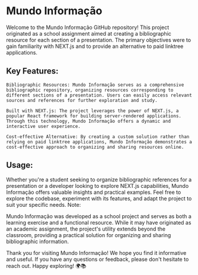 # Mundo Informação

Welcome to the Mundo Informação GitHub repository! This project originated as a school assignment aimed at creating a bibliographic resource for each section of a presentation. The primary objectives were to gain familiarity with NEXT.js and to provide an alternative to paid linktree applications.
## Key Features:

    Bibliographic Resources: Mundo Informação serves as a comprehensive bibliographic repository, organizing resources corresponding to different sections of a presentation. Users can easily access relevant sources and references for further exploration and study.

    Built with NEXT.js: The project leverages the power of NEXT.js, a popular React framework for building server-rendered applications. Through this technology, Mundo Informação offers a dynamic and interactive user experience.

    Cost-effective Alternative: By creating a custom solution rather than relying on paid linktree applications, Mundo Informação demonstrates a cost-effective approach to organizing and sharing resources online.

## Usage:

Whether you're a student seeking to organize bibliographic references for a presentation or a developer looking to explore NEXT.js capabilities, Mundo Informação offers valuable insights and practical examples. Feel free to explore the codebase, experiment with its features, and adapt the project to suit your specific needs.
Note:

Mundo Informação was developed as a school project and serves as both a learning exercise and a functional resource. While it may have originated as an academic assignment, the project's utility extends beyond the classroom, providing a practical solution for organizing and sharing bibliographic information.

Thank you for visiting Mundo Informação! We hope you find it informative and useful. If you have any questions or feedback, please don't hesitate to reach out. Happy exploring! 🌍📚
